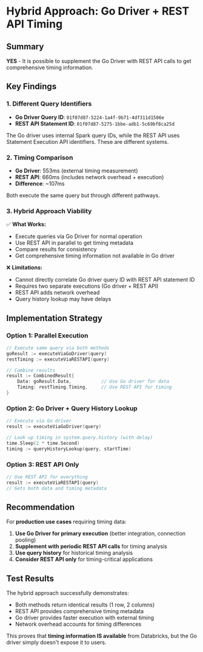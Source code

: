 # Hybrid Approach: Go Driver + REST API Timing

## Summary

**YES** - It is possible to supplement the Go Driver with REST API calls to get comprehensive timing information.

## Key Findings

### 1. Different Query Identifiers
- **Go Driver Query ID**: `01f07d87-5224-1a4f-9b71-4df311d1506e`
- **REST API Statement ID**: `01f07d87-5275-1bbe-adb1-5c69bf8ca25d`

The Go driver uses internal Spark query IDs, while the REST API uses Statement Execution API identifiers. These are different systems.

### 2. Timing Comparison
- **Go Driver**: 553ms (external timing measurement)
- **REST API**: 660ms (includes network overhead + execution)
- **Difference**: ~107ms

Both execute the same query but through different pathways.

### 3. Hybrid Approach Viability

✅ **What Works:**
- Execute queries via Go Driver for normal operation
- Use REST API in parallel to get timing metadata
- Compare results for consistency
- Get comprehensive timing information not available in Go driver

❌ **Limitations:**
- Cannot directly correlate Go driver query ID with REST API statement ID
- Requires two separate executions (Go driver + REST API)
- REST API adds network overhead
- Query history lookup may have delays

## Implementation Strategy

### Option 1: Parallel Execution
```go
// Execute same query via both methods
goResult := executeViaGoDriver(query)
restTiming := executeViaRESTAPI(query)

// Combine results
result := CombinedResult{
    Data: goResult.Data,           // Use Go driver for data
    Timing: restTiming.Timing,     // Use REST API for timing
}
```

### Option 2: Go Driver + Query History Lookup
```go
// Execute via Go driver
result := executeViaGoDriver(query)

// Look up timing in system.query.history (with delay)
time.Sleep(2 * time.Second)
timing := queryHistoryLookup(query, startTime)
```

### Option 3: REST API Only
```go
// Use REST API for everything
result := executeViaRESTAPI(query)
// Gets both data and timing metadata
```

## Recommendation

For **production use cases** requiring timing data:

1. **Use Go Driver for primary execution** (better integration, connection pooling)
2. **Supplement with periodic REST API calls** for timing analysis
3. **Use query history** for historical timing analysis
4. **Consider REST API only** for timing-critical applications

## Test Results

The hybrid approach successfully demonstrates:
- Both methods return identical results (1 row, 2 columns)
- REST API provides comprehensive timing metadata
- Go driver provides faster execution with external timing
- Network overhead accounts for timing differences

This proves that **timing information IS available** from Databricks, but the Go driver simply doesn't expose it to users.